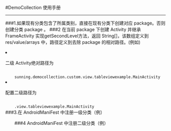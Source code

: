#DemoCollection 使用手册
***
###1.如果现有分类包含了所属类别，直接在现有分类下创建对应 package。否则创建分类 package 。
###2 在当前 package 下创建 Activity 并继承 FrameActivity 实现getSecondLevel方法，返回 String[]，该数组定义到 res/value/arrays 中，路径定义到去除 package 的相对路径。(例如)
<li><p>二级 Activity绝对路径为</p></li>
<code>
	sunning.democollection.custom.view.tableviewexample.MainActivity
</code>
<li><p>配置二级路径为</p></li>
<code>
	.view.tableviewexample.MainActivity
</code>
###3.在 AndroidManiFest 中注册一级分类（例）
	<code>
        <!--
        <activity
            android:name=".font.FontActivity" //类名
            android:label="@string/font">//列表中显示的 label
            <intent-filter>//intent的 filter
                <action android:name="android.intent.action.MAIN" />
                <category android:name="com.demo.example" />
            </intent-filter>
        </activity>
        --!>
	</code>
###4 AndroidManiFest 中注册二级分类（例）
	<code>
        <!--
        <activity
            android:label="SortableTableView可以排序和定制的TableView"//显示到 ListView中的名字
            android:name=".view.tableviewexample.MainActivity">//Activity 路径
            <category android:name="com.demo.view"/>//配置category
        </activity>      
          --!>
	</code>